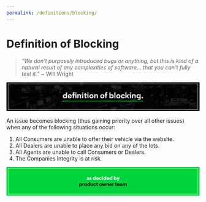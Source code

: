 ```yaml
---
permalink: /definitions/blocking/
---
```


# Definition of Blocking 

> _“We don't purposely introduced bugs or anything, but this is kind of a natural 
> result of any complexities of software... that you can't fully test it.”_
> ~ Will Wright

![Definition of Blocking](../../images/definitions/definition-of-blocking.jpg) 

An issue becomes blocking (thus gaining priority over all other issues) when any
of the following situations occur: 

1. All Consumers are unable to offer their vehicle via the website.
2. All Dealers are unable to place any bid on any of the lots.
3. All Agents are unable to call Consumers or Dealers.
4. The Companies integrity is at risk.

![As decided by the Product Owners](../../images/definitions/as-decided-by-the-product-owners.jpg)
